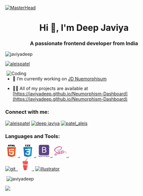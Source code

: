 <span align="center">[![MasterHead](https://lh3.googleusercontent.com/proxy/DHuv9qLs8qelM3Zl7cDf4V46ElvePLhrHGTqTMscAcrw1LtdqhpRB17NDkFbqjdyyUsxgSObhbp6dHVqW9s67SAYlFB7ufzu_fGm9iqrouQdYcuXHvjpDaIFP_C41X4k9dS6ehWTHw)](https://github.com/javiyadeep)
</span>
<h1 align="center">Hi 👋, I'm Deep Javiya</h1>
<h3 align="center">A passionate frontend developer from India</h3>

<p align="left"> <img src="https://komarev.com/ghpvc/?username=javiyadeep&label=Profile%20views&color=0e75b6&style=flat" alt="javiyadeep" /> </p>



<p align="left"> <a href="https://twitter.com/aleispatel" target="blank"><img src="https://img.shields.io/twitter/follow/aleispatel?logo=twitter&style=for-the-badge" alt="aleispatel" /></a> </p>
<img align="right" alt="Coding" width="500" src="https://www.touchmediaads.com/myimg/b1.3.gif">

- 🔭 I’m currently working on [JD Nuemorphisum](https://javiyadeep.github.io/Neumorphism-Dashboard)

- 👨‍💻 All of my projects are available at [https://javiyadeep.github.io/Neumorphism-Dashboard](https://javiyadeep.github.io/Neumorphism-Dashboard)

<h3 align="left">Connect with me:</h3>
<p align="left">
<a href="https://twitter.com/aleispatel" target="blank"><img align="center" src="https://raw.githubusercontent.com/rahuldkjain/github-profile-readme-generator/master/src/images/icons/Social/twitter.svg" alt="aleispatel" height="30" width="40" /></a>
<a href="https://linkedin.com/in/deep javiya" target="blank"><img align="center" src="https://raw.githubusercontent.com/rahuldkjain/github-profile-readme-generator/master/src/images/icons/Social/linked-in-alt.svg" alt="deep javiya" height="30" width="40" /></a>
<a href="https://instagram.com/patel_aleis" target="blank"><img align="center" src="https://raw.githubusercontent.com/rahuldkjain/github-profile-readme-generator/master/src/images/icons/Social/instagram.svg" alt="patel_aleis" height="30" width="40" /></a>
</p>

<h3 align="left">Languages and Tools:</h3>
<p align="left">
  
<a href="https://www.w3.org/html/" target="_blank"> <img src="https://raw.githubusercontent.com/devicons/devicon/master/icons/html5/html5-original-wordmark.svg" alt="html5" width="40" height="40"/> </a>,     <a href="https://www.w3schools.com/css/" target="_blank"> <img src="https://raw.githubusercontent.com/devicons/devicon/master/icons/css3/css3-original-wordmark.svg" alt="css3" width="40" height="40"/> </a>,     <a href="https://getbootstrap.com" target="_blank"> <img src="https://raw.githubusercontent.com/devicons/devicon/master/icons/bootstrap/bootstrap-plain-wordmark.svg" alt="bootstrap" width="40" height="40"/> </a>,      <a href="https://sass-lang.com" target="_blank"> <img src="https://raw.githubusercontent.com/devicons/devicon/master/icons/sass/sass-original.svg" alt="sass" width="40" height="40"/> </a>,    
<a href="https://git-scm.com/" target="_blank"> <img src="https://www.vectorlogo.zone/logos/git-scm/git-scm-icon.svg" alt="git" width="40" height="40"/> </a>,     <a href="https://gulpjs.com" target="_blank"> <img src="https://raw.githubusercontent.com/devicons/devicon/master/icons/gulp/gulp-plain.svg" alt="gulp" width="40" height="40"/> </a>,      <a href="https://www.adobe.com/in/products/illustrator.html" target="_blank"> <img src="https://www.vectorlogo.zone/logos/adobe_illustrator/adobe_illustrator-icon.svg" alt="illustrator" width="40" height="40"/> </a></p>



<p>&nbsp;<img align="center" src="https://github-readme-stats.vercel.app/api?username=javiyadeep&show_icons=true&locale=en" alt="javiyadeep" /></p>


<a href="https://github.com/iampawan">
  <img align="left" src="https://github-readme-stats.vercel.app/api/top-langs/?username=javiyadeep&theme=light&hide_langs_below=1" />
</a>


